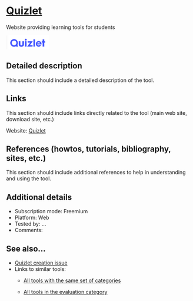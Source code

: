 # [Quizlet](https://quizlet.com/)

Website providing learning tools for students

![](images/Quizlet.png)


## Detailed description

This section should include a detailed description of the tool.


## Links

This section should include links directly related to the tool (main web
site, download site, etc.)

Website: [Quizlet](https://quizlet.com/)


## References (howtos, tutorials, bibliography, sites, etc.)

This section should include additional references to help in
understanding and using the tool.


## Additional details

- Subscription mode: Freemium
- Platform: Web
- Tested by: ...
- Comments: 


## See also...

- [Quizlet creation issue](https://github.com/e-CLOSE/Toolbox/issues/46)
- Links to similar tools:
  - [All tools with the same set of categories](https://github.com/e-CLOSE/Toolbox/issues?q=label%3ATOOL+label%3Aevaluation)

  - [All tools in the evaluation category](https://github.com/e-CLOSE/Toolbox/issues?q=label%3ATOOL+label%3Aevaluation)

